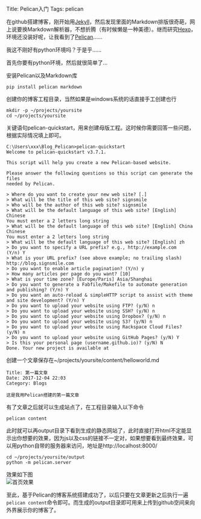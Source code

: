 Title: Pelican入门
Tags: pelican

在github搭建博客，刚开始用[Jekyll](https://jekyllrb.com/)，然后发现里面的Markdown排版很奇葩，网上说要换Markdown解析器，不想折腾（有时候懒是一种美德）。继而研究[Hexo](https://hexo.io/)，环境还没装好呢，让我看到了[Pelican](http://docs.getpelican.com/en/stable/)......

我这不刚好有python环境吗？于是乎......

首先你要有python环境，然后就很简单了...

安装Pelican以及Markdown库

	pip install pelican markdown

创建你的博客工程目录，当然如果是windows系统的话直接手工创建也行

	mkdir -p ~/projects/yoursite
	cd ~/projects/yoursite

关键语句pelican-quickstart，用来创建母版工程。这时候你需要回答一些问题，根据实际情况填上即可。

	C:\Users\xxx\Blog_Pelican>pelican-quickstart
	Welcome to pelican-quickstart v3.7.1.

	This script will help you create a new Pelican-based website.

	Please answer the following questions so this script can generate the files
	needed by Pelican.

	> Where do you want to create your new web site? [.]
	> What will be the title of this web site? signsmile
	> Who will be the author of this web site? signsmile
	> What will be the default language of this web site? [English] Chinese
	You must enter a 2 letters long string
	> What will be the default language of this web site? [English] China Chinese
	You must enter a 2 letters long string
	> What will be the default language of this web site? [English] zh
	> Do you want to specify a URL prefix? e.g., http://example.com   (Y/n) Y
	> What is your URL prefix? (see above example; no trailing slash) http://blog.signsmile.com
	> Do you want to enable article pagination? (Y/n) y
	> How many articles per page do you want? [10]
	> What is your time zone? [Europe/Paris] Asia/Shanghai
	> Do you want to generate a Fabfile/Makefile to automate generation and publishing? (Y/n) Y
	> Do you want an auto-reload & simpleHTTP script to assist with theme and site development? (Y/n) Y
	> Do you want to upload your website using FTP? (y/N) n
	> Do you want to upload your website using SSH? (y/N) n
	> Do you want to upload your website using Dropbox? (y/N) n
	> Do you want to upload your website using S3? (y/N) n
	> Do you want to upload your website using Rackspace Cloud Files? (y/N) n
	> Do you want to upload your website using GitHub Pages? (y/N) Y
	> Is this your personal page (username.github.io)? (y/N) N
	Done. Your new project is available at

创建一个文章保存在~/projects/yoursite/content/helloworld.md

	Title: 第一篇文章
	Date: 2017-12-04 22:03
	Category: Blogs

	这是我用Pelican搭建的第一篇文章

有了文章之后就可以生成站点了，在工程目录输入以下命令

	pelican content

此时就可以再output目录下看到生成的静态网站了，此时直接打开html不定能显示出你想要的效果，因为js以及css的链接不一定对，如果想要看到最终效果，可以用python自带的服务器来访问，地址是http://localhost:8000/

	cd ~/projects/yoursite/output
	python -m pelican.server

效果如下图  
![首页效果]({filename}/images/first_article.png "首页效果")

至此，基于Pelican的博客系统搭建成功了，以后只要在文章更新之后执行一遍`pelican content`命令即可。而生成的output目录即可用来上传到github空间来向外界展示你的博客了。
